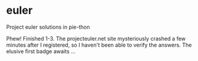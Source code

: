 euler
=====

Project euler solutions in pie-thon

Phew! Finished 1-3. The projecteuler.net site mysteriously crashed a few minutes after I registered, so I haven't been able to verify the answers. The elusive first badge awaits ...
